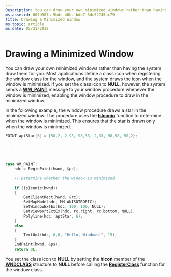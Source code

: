 ```yaml
---
Description: You can draw your own minimized windows rather than having the system draw them for you.
ms.assetid: 607d987a-5bdc-46bc-bde7-6dc52745ac79
title: Drawing a Minimized Window
ms.topic: article
ms.date: 05/31/2018
---
```


# Drawing a Minimized Window

You can draw your own minimized windows rather than having the system draw them for you. Most applications define a class icon when registering the window class for the window, and the system draws the icon when the window is minimized. If you set the class icon to **NULL**, however, the system sends a [**WM\_PAINT**](wm-paint.md) message to your window procedure whenever the window is minimized, enabling the window procedure to draw in the minimized window.

In the following example, the window procedure draws a star in the minimized window. The procedure uses the [**IsIconic**](/windows/win32/api/winuser/nf-winuser-isiconic) function to determine when the window is minimized. This ensures that the star is drawn only when the window is minimized.


```C++
POINT aptStar[6] = {50,2, 2,98, 98,33, 2,33, 98,98, 50,2}; 
 
  . 
  . 
  . 
 
case WM_PAINT: 
    hdc = BeginPaint(hwnd, &ps); 
 
    // Determine whether the window is minimized.  
 
    if (IsIconic(hwnd)) 
    { 
        GetClientRect(hwnd, &rc); 
        SetMapMode(hdc, MM_ANISOTROPIC); 
        SetWindowExtEx(hdc, 100, 100, NULL); 
        SetViewportExtEx(hdc, rc.right, rc.bottom, NULL); 
        Polyline(hdc, aptStar, 6); 
    } 
    else 
    { 
        TextOut(hdc, 0,0, "Hello, Windows!", 15); 
    } 
    EndPaint(hwnd, &ps); 
    return 0L; 
```



You set the class icon to **NULL** by setting the **hIcon** member of the [**WNDCLASS**](/windows/win32/api/winuser/ns-winuser-wndclassa) structure to **NULL** before calling the [**RegisterClass**](/windows/win32/api/winuser/nf-winuser-registerclassa) function for the window class.

 

 